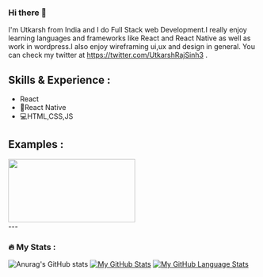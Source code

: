 ### Hi there 👋

I'm Utkarsh from India and I do Full Stack web Development.I really enjoy learning languages and frameworks like React and React Native as well as work in wordpress.I also enjoy wireframing ui,ux and design in general. You can check my twitter at https://twitter.com/UtkarshRajSinh3 .

## Skills & Experience :
* React
* 📘React Native
* 💻HTML,CSS,JS
## Examples :
<div align="left">
  <img src="https://media.giphy.com/media/dWesBcTLavkZuG35MI/giphy.gif" width="256" height="128"/>
</div>
---

### :fire: My Stats :
![Anurag's GitHub stats](https://github-readme-stats.vercel.app/api?username=utkarsh07-co-in&count_private=true)
[![My GitHub Stats](https://github-readme-stats.vercel.app/api/?username=jasongaylord&count_private=true&theme=tokyonight&showicons=true)]()
[![My GitHub Language Stats](https://github-readme-stats.vercel.app/api/top-langs/?username=jasongaylord&langs_count=5&theme=tokyonight)]()
